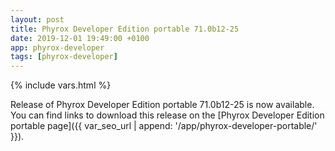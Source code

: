 ```yaml
---
layout: post
title: Phyrox Developer Edition portable 71.0b12-25
date: 2019-12-01 19:49:00 +0100
app: phyrox-developer
tags: [phyrox-developer]
---
```

{% include vars.html %}

Release of Phyrox Developer Edition portable 71.0b12-25 is now available.<br />
You can find links to download this release on the [Phyrox Developer Edition portable page]({{ var_seo_url | append: '/app/phyrox-developer-portable/' }}).
